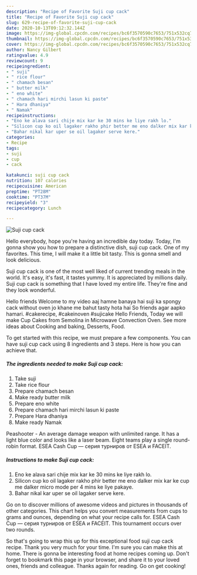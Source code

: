 ```yaml
---
description: "Recipe of Favorite Suji cup cack"
title: "Recipe of Favorite Suji cup cack"
slug: 629-recipe-of-favorite-suji-cup-cack
date: 2020-10-13T09:12:32.144Z
image: https://img-global.cpcdn.com/recipes/bc6f3570590c7653/751x532cq70/suji-cup-cack-recipe-main-photo.jpg
thumbnail: https://img-global.cpcdn.com/recipes/bc6f3570590c7653/751x532cq70/suji-cup-cack-recipe-main-photo.jpg
cover: https://img-global.cpcdn.com/recipes/bc6f3570590c7653/751x532cq70/suji-cup-cack-recipe-main-photo.jpg
author: Nancy Gilbert
ratingvalue: 4.9
reviewcount: 9
recipeingredient:
- " suji"
- " rice flour"
- " chamach besan"
- " butter milk"
- " eno white"
- " chamach hari mirchi lasun ki paste"
- " Hara dhaniya"
- " Namak"
recipeinstructions:
- "Eno ke alava sari chije mix kar ke 30 mins ke liye rakh lo."
- "Silicon cup ko oil lagaker rakho phir better me eno dalker mix kar ke cup me dalker micro mode per 4 mins ke liye pakaye."
- "Bahar nikal kar uper se oil lagaker serve kere."
categories:
- Recipe
tags:
- suji
- cup
- cack

katakunci: suji cup cack 
nutrition: 107 calories
recipecuisine: American
preptime: "PT28M"
cooktime: "PT37M"
recipeyield: "3"
recipecategory: Lunch

---
```



![Suji cup cack](https://img-global.cpcdn.com/recipes/bc6f3570590c7653/751x532cq70/suji-cup-cack-recipe-main-photo.jpg)

Hello everybody, hope you're having an incredible day today. Today, I'm gonna show you how to prepare a distinctive dish, suji cup cack. One of my favorites. This time, I will make it a little bit tasty. This is gonna smell and look delicious.

Suji cup cack is one of the most well liked of current trending meals in the world. It's easy, it's fast, it tastes yummy. It is appreciated by millions daily. Suji cup cack is something that I have loved my entire life. They're fine and they look wonderful.

Hello friends Welcome to my video aaj hamne banaya hai suji ka spongy cack without oven jo khane me bahut tasty hota hai So friends agar aapko hamari. #cakerecipe, #cakeinoven #sujicake Hello Friends, Today we will make Cup Cakes from Semolina in Microwave Convection Oven. See more ideas about Cooking and baking, Desserts, Food.


To get started with this recipe, we must prepare a few components. You can have suji cup cack using 8 ingredients and 3 steps. Here is how you can achieve that.

<!--inarticleads1-->

##### The ingredients needed to make Suji cup cack:

1. Take  suji
1. Take  rice flour
1. Prepare  chamach besan
1. Make ready  butter milk
1. Prepare  eno white
1. Prepare  chamach hari mirchi lasun ki paste
1. Prepare  Hara dhaniya
1. Make ready  Namak


Peashooter - An average damage weapon with unlimited range. It has a light blue color and looks like a laser beam. Eight teams play a single round-robin format. ESEA Cash Cup — серия турниров от ESEA и FACEIT. 

<!--inarticleads2-->

##### Instructions to make Suji cup cack:

1. Eno ke alava sari chije mix kar ke 30 mins ke liye rakh lo.
1. Silicon cup ko oil lagaker rakho phir better me eno dalker mix kar ke cup me dalker micro mode per 4 mins ke liye pakaye.
1. Bahar nikal kar uper se oil lagaker serve kere.


Go on to discover millions of awesome videos and pictures in thousands of other categories. This chart helps you convert measurements from cups to grams and ounces, depending on what your recipe calls for. ESEA Cash Cup — серия турниров от ESEA и FACEIT. This tournament occurs over two rounds. 

So that's going to wrap this up for this exceptional food suji cup cack recipe. Thank you very much for your time. I'm sure you can make this at home. There is gonna be interesting food at home recipes coming up. Don't forget to bookmark this page in your browser, and share it to your loved ones, friends and colleague. Thanks again for reading. Go on get cooking!
